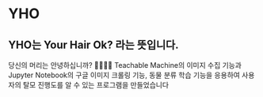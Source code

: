 # YHO

## YHO는 Your Hair Ok? 라는 뜻입니다.
당신의 머리는 안녕하십니까? 👨‍🦲👩‍🦲
Teachable Machine의 이미지 수집 기능과 Jupyter Notebook의 구글 이미지 크롤링 기능, 동물 분류 학습 기능을 응용하여 사용자의 탈모 진행도를 알 수 있는 프로그램을 만들었습니다
